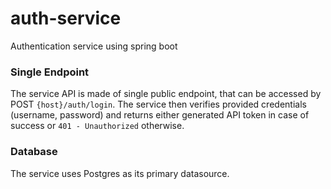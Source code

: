 # auth-service
Authentication service using spring boot

### Single Endpoint
The service API is made of single public endpoint, that can be accessed by POST `{host}/auth/login`. The service then verifies provided credentials (username, password) and
returns either generated API token in case of success or `401 - Unauthorized` otherwise.

### Database
The service uses Postgres as its primary datasource.
